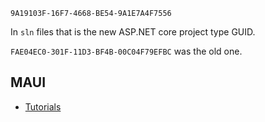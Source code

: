 `9A19103F-16F7-4668-BE54-9A1E7A4F7556`

In `sln` files that is the new ASP.NET core project type GUID.

`FAE04EC0-301F-11D3-BF4B-00C04F79EFBC` was the old one.


## MAUI

- [Tutorials](https://learn.microsoft.com/en-us/training/paths/build-apps-with-dotnet-maui/?WT.mc_id=dotnet-35129-website)
